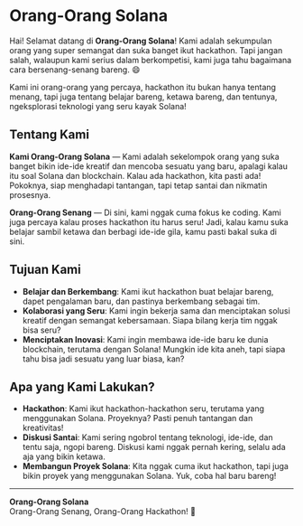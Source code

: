 # Orang-Orang Solana

Hai! Selamat datang di **Orang-Orang Solana**! Kami adalah sekumpulan orang yang super semangat dan suka banget ikut hackathon. Tapi jangan salah, walaupun kami serius dalam berkompetisi, kami juga tahu bagaimana cara bersenang-senang bareng. 😄

Kami ini orang-orang yang percaya, hackathon itu bukan hanya tentang menang, tapi juga tentang belajar bareng, ketawa bareng, dan tentunya, ngeksplorasi teknologi yang seru kayak Solana!

## Tentang Kami

**Kami Orang-Orang Solana** — Kami adalah sekelompok orang yang suka banget bikin ide-ide kreatif dan mencoba sesuatu yang baru, apalagi kalau itu soal Solana dan blockchain. Kalau ada hackathon, kita pasti ada! Pokoknya, siap menghadapi tantangan, tapi tetap santai dan nikmatin prosesnya.

**Orang-Orang Senang** — Di sini, kami nggak cuma fokus ke coding. Kami juga percaya kalau proses hackathon itu harus seru! Jadi, kalau kamu suka belajar sambil ketawa dan berbagi ide-ide gila, kamu pasti bakal suka di sini.

## Tujuan Kami

- **Belajar dan Berkembang**: Kami ikut hackathon buat belajar bareng, dapet pengalaman baru, dan pastinya berkembang sebagai tim.
- **Kolaborasi yang Seru**: Kami ingin bekerja sama dan menciptakan solusi kreatif dengan semangat kebersamaan. Siapa bilang kerja tim nggak bisa seru?
- **Menciptakan Inovasi**: Kami ingin membawa ide-ide baru ke dunia blockchain, terutama dengan Solana! Mungkin ide kita aneh, tapi siapa tahu bisa jadi sesuatu yang luar biasa, kan?

## Apa yang Kami Lakukan?

- **Hackathon**: Kami ikut hackathon-hackathon seru, terutama yang menggunakan Solana. Proyeknya? Pasti penuh tantangan dan kreativitas!
- **Diskusi Santai**: Kami sering ngobrol tentang teknologi, ide-ide, dan tentu saja, ngopi bareng. Diskusi kami nggak pernah kering, selalu ada aja yang bikin ketawa.
- **Membangun Proyek Solana**: Kita nggak cuma ikut hackathon, tapi juga bikin proyek yang menggunakan Solana. Yuk, coba hal baru bareng!

---

**Orang-Orang Solana**  
Orang-Orang Senang, Orang-Orang Hackathon! 🎉
